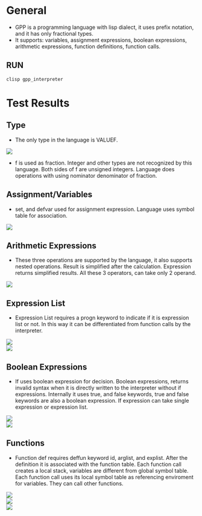 # General
- GPP is a programming language with lisp dialect, it uses prefix notation, and it has only fractional types.  
- It supports: variables, assignment expressions, boolean expressions, arithmetic expressions, function definitions, function calls.  

RUN
-------------------
```
clisp gpp_interpreter
```

# Test Results
## Type
-  The only type in the language is VALUEF. 
  
![](images/fraction.jpg)  
- f is used as fraction. Integer and other types are not recognized by this 
language. Both sides of f are unsigned integers. Language does operations with 
using nominator denominator of fraction.  

## Assignment/Variables  
- set, and defvar used for assignment 
expression. Language uses symbol table for association.  
  
![](images/variable.jpg)  

## Arithmetic Expressions  
- These three operations are supported 
by the language, it also supports nested operations. Result is 
simplified after the calculation. Expression returns simplified results.
All these 3 operators, can take only 2 operand.  
  
![](images/arithmetic.jpg)  

## Expression List
- Expression List requires a progn keyword to indicate 
if it is expression list or not. In this way it can be differentiated from 
function calls by the interpreter.  
  
![](images/explist1.jpg)  
![](images/explist2.jpg)  
  
## Boolean Expressions
- If uses boolean expression for decision. 
Boolean expressions, returns invalid syntax when it is directly written 
to the interpreter without if expressions.
Internally it uses true, and false keywords, true and false keywords 
are also a boolean expression. If expression can take single 
expression or expression list.  
  
![](images/ifexp1.jpg)  
![](images/ifexp2.jpg)  

## Functions
- Function def requires deffun 
keyword id, arglist, and explist. After the definition it is associated with the 
function table. Each function call creates a local stack, variables are different 
from global symbol table. Each function call uses its local symbol table as 
referencing enviroment for variables. They can call other functions.  

![](images/function1.jpg)  
![](images/function2.jpg)  
![](images/function3.jpg)  

